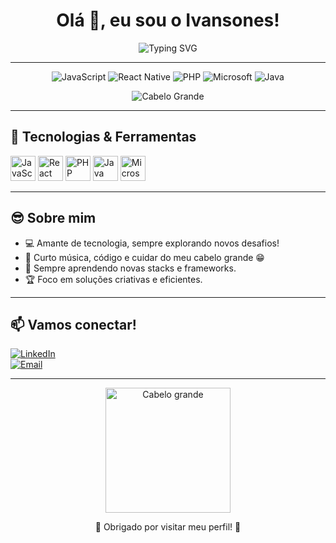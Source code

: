 <!-- Perfil README de Ivansones -->

<h1 align="center">Olá 👋, eu sou o Ivansones!</h1>
<p align="center">
  <img src="https://readme-typing-svg.demolab.com?font=Fira+Code&size=24&pause=1000&center=true&vCenter=true&width=435&lines=Desenvolvedor+Fullstack;Apaixonado+por+tecnologia+e+cabelo+grande" alt="Typing SVG" />
</p>

---

<p align="center">
  <img src="https://img.shields.io/badge/JavaScript-323330?style=for-the-badge&logo=javascript&logoColor=F7DF1E" alt="JavaScript"/>
  <img src="https://img.shields.io/badge/React_Native-20232A?style=for-the-badge&logo=react&logoColor=61DAFB" alt="React Native"/>
  <img src="https://img.shields.io/badge/PHP-777BB4?style=for-the-badge&logo=php&logoColor=fff" alt="PHP"/>
  <img src="https://img.shields.io/badge/Microsoft-0078D4?style=for-the-badge&logo=microsoft&logoColor=fff" alt="Microsoft"/>
  <img src="https://img.shields.io/badge/Java-ED8B00?style=for-the-badge&logo=openjdk&logoColor=white" alt="Java"/>
</p>
<p align="center">
  <img src="https://img.shields.io/badge/Cabelo_Grande-%23FF69B4?style=for-the-badge&logoColor=white&labelColor=FF69B4" alt="Cabelo Grande"/>
</p>

---

## 🚀 Tecnologias & Ferramentas

<p align="left">
  <img src="https://cdn.jsdelivr.net/gh/devicons/devicon/icons/javascript/javascript-original.svg" height="40" alt="JavaScript"/>
  <img src="https://cdn.jsdelivr.net/gh/devicons/devicon/icons/react/react-original.svg" height="40" alt="React Native"/>
  <img src="https://cdn.jsdelivr.net/gh/devicons/devicon/icons/php/php-original.svg" height="40" alt="PHP"/>
  <img src="https://cdn.jsdelivr.net/gh/devicons/devicon/icons/java/java-original.svg" height="40" alt="Java"/>
  <img src="https://cdn.jsdelivr.net/gh/devicons/devicon/icons/windows8/windows8-original.svg" height="40" alt="Microsoft"/>
</p>

---

## 😎 Sobre mim

- 💻 Amante de tecnologia, sempre explorando novos desafios!
- 🎸 Curto música, código e cuidar do meu cabelo grande 😁
- 🌱 Sempre aprendendo novas stacks e frameworks.
- 🏆 Foco em soluções criativas e eficientes.

---

## 📫 Vamos conectar!

[![LinkedIn](https://img.shields.io/badge/LinkedIn-0077B5?style=for-the-badge&logo=linkedin&logoColor=white)](https://www.linkedin.com/in/seu-linkedin)  
[![Email](https://img.shields.io/badge/Email-D14836?style=for-the-badge&logo=gmail&logoColor=white)](mailto:seu@email.com)

---

<p align="center">
  <img src="https://media.giphy.com/media/26tn33aiTi1jkl6H6/giphy.gif" width="200" alt="Cabelo grande" />
</p>

<p align="center">🌟 Obrigado por visitar meu perfil! 🌟</p>

